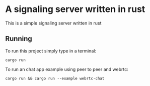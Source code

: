 # A signaling server written in rust

This is a simple signaling server written in rust

## Running

To run this project simply type in a terminal:
```
cargo run
```

To run an chat app example using peer to peer and webrtc:
```
cargo run && cargo run --example webrtc-chat
```